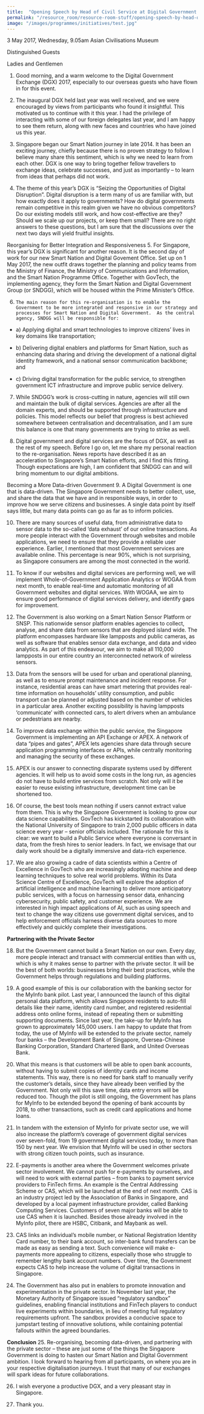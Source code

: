 ```yaml
---
title:  "Opening Speech by Head of Civil Service at Digital Government Exchange 2017"
permalink: "/resource_room/resource-room-stuff/opening-speech-by-head-of-civil-service"
image: "/images/programmes/initiatives/test.jpg"
---
```

3 May 2017, Wednesday, 9.05am
Asian Civilisations Museum

Distinguished Guests

Ladies and Gentlemen


1.    Good morning, and a warm welcome to the Digital Government Exchange (DGX) 2017, especially to our overseas guests who have flown in for this event.

2.    The inaugural DGX held last year was well received, and we were encouraged by views from participants who found it insightful.  This motivated us to continue with it this year.  I had the privilege of interacting with some of our foreign delegates last year, and I am happy to see them return, along with new faces and countries who have joined us this year.

3.    Singapore began our Smart Nation journey in late 2014. It has been an exciting journey, chiefly because there is no proven strategy to follow.  I believe many share this sentiment, which is why we need to learn from each other.  DGX is one way to bring together fellow travellers to exchange ideas, celebrate successes, and just as importantly – to learn from ideas that perhaps did not work.

4.    The theme of this year’s DGX is “Seizing the Opportunities of Digital Disruption”.  Digital disruption is a term many of us are familiar with, but how exactly does it apply to governments?  How do digital governments remain competitive in this realm given we have no obvious competitors?  Do our existing models still work, and how cost-effective are they? Should we scale up our projects, or keep them small? There are no right answers to these questions, but I am sure that the discussions over the next two days will yield fruitful insights.

Reorganising for Better Integration and Responsiveness
5.    For Singapore, this year’s DGX is significant for another reason.  It is the second day of work for our new Smart Nation and Digital Govement Office. Set up on 1 May 2017, the new outfit draws together the planning and policy teams from the Ministry of Finance, the Ministry of Communications and Information, and the Smart Nation Programme Office.  Together with GovTech, the implementing agency, they form the Smart Nation and Digital Government Group (or SNDGG), which will be housed within the Prime Minister’s Office.

6.     The main reason for this re-organisation is to enable the Government to be more integrated and responsive in our strategy and processes for Smart Nation and Digital Government.  As the central agency, SNDGG will be responsible for:

* a)    Applying digital and smart technologies to improve citizens’ lives in key domains like transportation;

* b)    Delivering digital enablers and platforms for Smart Nation, such as enhancing data sharing and driving the development of a national digital identity framework, and a national sensor communication backbone; and

* c)    Driving digital transformation for the public service, to strengthen government ICT infrastructure and improve public service delivery.

7.    While SNDGG’s work is cross-cutting in nature, agencies will still own and maintain the bulk of digital services. Agencies are after all the domain experts, and should be supported through infrastructure and policies. This model reflects our belief that progress is best achieved somewhere between centralisation and decentralisation, and I am sure this balance is one that many governments are trying to strike as well.

8.    Digital government and digital services are the focus of DGX, as well as the rest of my speech. Before I go on, let me share my personal reaction to the re-organisation. News reports have described it as an acceleration to Singapore’s Smart Nation efforts, and I find this fitting.  Though expectations are high, I am confident that SNDGG can and will bring momentum to our digital ambitions.

Becoming a More Data-driven Government
9.    A Digital Government is one that is data-driven.  The Singapore Government needs to better collect, use, and share the data that we have and in responsible ways, in order to improve how we serve citizens and businesses. A single data point by itself says little, but many data points can go as far as to inform policies.

10.    There are many sources of useful data, from administrative data to sensor data to the so-called ‘data exhaust’ of our online transactions. As more people interact with the Government through websites and mobile applications, we need to ensure that they provide a reliable user experience.  Earlier, I mentioned that most Government services are available online.  This percentage is near 90%, which is not surprising, as Singapore consumers are among the most connected in the world.

11.    To know if our websites and digital services are performing well, we will implement Whole-of-Government Application Analytics or WOGAA from next month, to enable real-time and automatic monitoring of all Government websites and digital services.  With WOGAA, we aim to ensure good performance of digital services delivery, and identify gaps for improvement.

12.    The Government is also working on a Smart Nation Sensor Platform or SNSP. This nationwide sensor platform enables agencies to collect, analyse, and share data from sensors that are deployed island wide. The platform encompasses hardware like lampposts and public cameras, as well as software that enables sensor data exchange, and data and video analytics. As part of this endeavour, we aim to make all 110,000 lampposts in our entire country an interconnected network of wireless sensors.

13.    Data from the sensors will be used for urban and operational planning, as well as to ensure prompt maintenance and incident response. For instance, residential areas can have smart metering that provides real-time information on households’ utility consumption, and public transport can be planned or adjusted based on the number of vehicles in a particular area. Another exciting possibility is having lampposts ‘communicate’ with connected cars, to alert drivers when an ambulance or pedestrians are nearby.

14.    To improve data exchange within the public service, the Singapore Government is implementing an API Exchange or APEX. A network of data “pipes and gates”, APEX lets agencies share data through secure application programming interfaces or APIs, while centrally monitoring and managing the security of these exchanges.

15.    APEX is our answer to connecting disparate systems used by different agencies. It will help us to avoid some costs in the long run, as agencies do not have to build entire services from scratch. Not only will it be easier to reuse existing infrastructure, development time can be shortened too.

16.    Of course, the best tools mean nothing if users cannot extract value from them.  This is why the Singapore Government is looking to grow our data science capabilities.  GovTech has kickstarted its collaboration with the National University of Singapore to train 2,000 public officers in data science every year – senior officials included. The rationale for this is clear: we want to build a Public Service where everyone is conversant in data, from the fresh hires to senior leaders. In fact, we envisage that our daily work should be a digitally immersive and data-rich experience.  

17.    We are also growing a cadre of data scientists within a Centre of Excellence in GovTech who are increasingly adopting machine and deep learning techniques to solve real world problems. Within its Data Science Centre of Excellence, GovTech will explore the adoption of artificial intelligence and machine learning to deliver more anticipatory public services, with a focus on harnessing sensor data, enhancing cybersecurity, public safety, and customer experience. We are interested in high impact applications of AI, such as using speech and text to change the way citizens use government digital services, and to help enforcement officials harness diverse data sources to more effectively and quickly complete their investigations.

**Partnering with the Private Sector**

18.    But the Government cannot build a Smart Nation on our own. Every day, more people interact and transact with commercial entities than with us, which is why it makes sense to partner with the private sector.  It will be the best of both worlds: businesses bring their best practices, while the Government helps through regulations and building platforms.

19.    A good example of this is our collaboration with the banking sector for the MyInfo bank pilot. Last year, I announced the launch of this digital personal data platform, which allows Singapore residents to auto-fill details like their name, identity card number, and registered residential address onto online forms, instead of repeating them or submitting supporting documents. Since last year, the take-up for MyInfo has grown to approximately 145,000 users. I am happy to update that from today, the use of MyInfo will be extended to the private sector, namely four banks – the Development Bank of Singapore, Oversea-Chinese Banking Corporation, Standard Chartered Bank, and United Overseas Bank.

20.    What this means is that customers will be able to open bank accounts, without having to submit copies of identity cards and income statements.  This way, there is no need for bank staff to manually verify the customer’s details, since they have already been verified by the Government. Not only will this save time, data entry errors will be reduced too. Though the pilot is still ongoing, the Government has plans for MyInfo to be extended beyond the opening of bank accounts by 2018, to other transactions, such as credit card applications and home loans.

21.    In tandem with the extension of MyInfo for private sector use, we will also increase the platform’s coverage of government digital services over seven-fold, from 19 government digital services today, to more than 150 by next year.  We envision that MyInfo will be used in other sectors with strong citizen touch points, such as insurance.

22.    E-payments is another area where the Government welcomes private sector involvement.  We cannot push for e-payments by ourselves, and will need to work with external parties – from banks to payment service providers to FinTech firms.  An example is the Central Addressing Scheme or CAS, which will be launched at the end of next month. CAS is an industry project led by the Association of Banks in Singapore, and developed by a local payment infrastructure provider, called Banking Computing Services. Customers of seven major banks will be able to use CAS when it is launched. Besides those already involved in the MyInfo pilot, there are HSBC, Citibank, and Maybank as well.

23.    CAS links an individual’s mobile number, or National Registration Identity Card number, to their bank account, so inter-bank fund transfers can be made as easy as sending a text. Such convenience will make e-payments more appealing to citizens, especially those who struggle to remember lengthy bank account numbers. Over time, the Government expects CAS to help increase the volume of digital transactions in Singapore.

24.    The Government has also put in enablers to promote innovation and experimentation in the private sector.  In November last year, the Monetary Authority of Singapore issued “regulatory sandbox” guidelines, enabling financial institutions and FinTech players to conduct live experiments within boundaries, in lieu of meeting full regulatory requirements upfront. The sandbox provides a conducive space to jumpstart testing of innovative solutions, while containing potential fallouts within the agreed boundaries.

**Conclusion**
25.    Re-organising, becoming data-driven, and partnering with the private sector – these are just some of the things the Singapore Government is doing to hasten our Smart Nation and Digital Government ambition. I look forward to hearing from all participants, on where you are in your respective digitalisation journeys. I trust that many of our exchanges will spark ideas for future collaborations.

26.    I wish everyone a productive DGX, and a very pleasant stay in Singapore. 

27.    Thank you.
